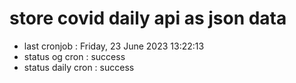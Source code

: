 # store covid daily api as json data

- last cronjob : Friday, 23 June 2023 13:22:13
- status og cron : success
- status daily cron : success
      
      